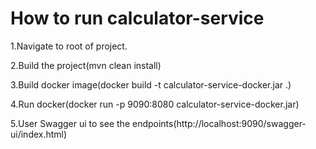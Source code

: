 # How to run calculator-service
1.Navigate to root of project.

2.Build the project(mvn clean install)

3.Build docker image(docker build -t calculator-service-docker.jar .)

4.Run docker(docker run -p 9090:8080 calculator-service-docker.jar)

5.User Swagger ui to see the endpoints(http://localhost:9090/swagger-ui/index.html)


